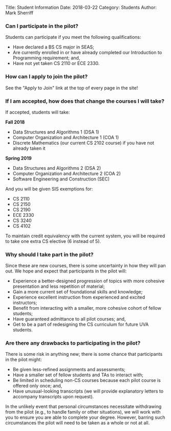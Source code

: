 Title: Student Information
Date: 2018-03-22
Category: Students
Author: Mark Sherriff

### Can I participate in the pilot?

Students can participate if you meet the following qualifications:

* Have declared a BS CS major in SEAS;
* Are currently enrolled in or have already completed our Introduction to Programming requirement; and,
* Have not yet taken CS 2110 or ECE 2330.

### How can I apply to join the pilot?

See the "Apply to Join" link at the top of every page in the site!

### If I am accepted, how does that change the courses I will take?

If accepted, students will take:

__Fall 2018__

  * Data Structures and Algorithms 1 (DSA 1)
  * Computer Organization and Architecture 1 (COA 1)
  * Discrete Mathematics (our current CS 2102 course) if you have not already taken it

__Spring 2019__

  * Data Structures and Algorithms 2 (DSA 2)
  * Computer Organization and Architecture 2 (COA 2)
  * Software Engineering and Construction (SEC)

And you will be given SIS exemptions for:

* CS 2110
* CS 2150
* CS 2190
* ECE 2330
* CS 3240
* CS 4102

To maintain credit equivalency with the current system, you will be required to take one extra CS elective (6 instead of 5).

### Why should I take part in the pilot?

Since these are new courses, there is some uncertainty in how they will pan out. We hope and expect that participants in the pilot will:

* Experience a better-designed progression of topics with more cohesive presentation and less repetition of material;
* Gain a more current set of foundational skills and knowledge;
* Experience excellent instruction from experienced and excited instructors;
* Benefit from interacting with a smaller, more cohesive cohort of fellow students;
* Have guaranteed admittance to all pilot courses; and,
* Get to be a part of redesigning the CS curriculum for future UVA students.

### Are there any drawbacks to participating in the pilot?

There is some risk in anything new; there is some chance that participants in the pilot might:

* Be given less-refined assignments and assessments;
* Have a smaller set of fellow students and TAs to interact with;
* Be limited in scheduling non-CS courses because each pilot course is offered only once; and,
* Have unusual-looking transcripts (we will provide explanatory letters to accompany transcripts upon request).

In the unlikely event that personal circumstances necessitate withdrawing from the pilot (e.g., to handle family or other situations), we will work with you to ensure you are able to complete your degree. However, barring such circumstances the pilot will need to be taken as a whole or not at all.
